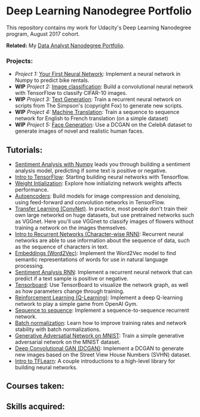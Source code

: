 # Deep Learning Nanodegree Portfolio

This repository contains my work for Udacity's Deep Learning Nanodegree program, August 2017 cohort.

**Related:** My [Data Analyst Nanodegree Portfolio](https://github.com/seifip/udacity-data-analyst-nanodegree).

### Projects:

* _Project 1:_ [Your First Neural Network](https://github.com/seifip/udacity-deep-learning-nanodegree/tree/master/!P1%20-%20First%20Neural%20Network): Implement a neural network in Numpy to predict bike rentals.
* **WIP** _Project 2:_ [Image classification](https://github.com/seifip/udacity-deep-learning-nanodegree/tree/master/!P2%20-%20Image%20Classification): Build a convolutional neural network with TensorFlow to classify CIFAR-10 images.
* **WIP** _Project 3:_ [Text Generation](https://github.com/seifip/udacity-deep-learning-nanodegree/tree/master/!P3%20-%20TV%20Script%20Generation): Train a recurrent neural network on scripts from The Simpson's (copyright Fox) to generate new scripts.
* **WIP** _Project 4:_ [Machine Translation](https://github.com/seifip/udacity-deep-learning-nanodegree/tree/master/!P4%20-%20Language%20Translation): Train a sequence to sequence network for English to French translation (on a simple dataset)
* **WIP** _Project 5:_ [Face Generation](https://github.com/seifip/udacity-deep-learning-nanodegree/tree/master/!P5%20-%20Face%20Generation): Use a DCGAN on the CelebA dataset to generate images of novel and realistic human faces.

## Tutorials:

* [Sentiment Analysis with Numpy]() leads you through building a sentiment analysis model, predicting if some text is positive or negative.
* [Intro to TensorFlow](): Starting building neural networks with Tensorflow.
* [Weight Intialization](): Explore how initializing network weights affects performance.
* [Autoencoders](): Build models for image compression and denoising, using feed-forward and convolution networks in TensorFlow.
* [Transfer Learning (ConvNet)](). In practice, most people don't train their own large networkd on huge datasets, but use pretrained networks such as VGGnet. Here you'll use VGGnet to classify images of flowers without training a network on the images themselves.
* [Intro to Recurrent Networks (Character-wise RNN)](): Recurrent neural networks are able to use information about the sequence of data, such as the sequence of characters in text.
* [Embeddings (Word2Vec)](): Implement the Word2Vec model to find semantic representations of words for use in natural language processing.
* [Sentiment Analysis RNN](): Implement a recurrent neural network that can predict if a text sample is positive or negative.
* [Tensorboard](): Use TensorBoard to visualize the network graph, as well as how parameters change through training.
* [Reinforcement Learning (Q-Learning)](): Implement a deep Q-learning network to play a simple game from OpenAI Gym.
* [Sequence to sequence](): Implement a sequence-to-sequence recurrent network.
* [Batch normalization](): Learn how to improve training rates and network stability with batch normalizations.
* [Generative Adversatial Network on MNIST](): Train a simple generative adversarial network on the MNIST dataset.
* [Deep Convolutional GAN (DCGAN)](): Implement a DCGAN to generate new images based on the Street View House Numbers (SVHN) dataset.
* [Intro to TFLearn](): A couple introductions to a high-level library for building neural networks.

## Courses taken:

## Skills acquired: